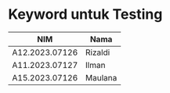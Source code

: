 # Keyword untuk Testing
| NIM  | Nama |
| ------------- | ------------- |
| A12.2023.07126 | Rizaldi |
| A11.2023.07127 | Ilman |
| A15.2023.07126 | Maulana |
